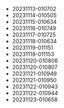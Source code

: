 * 20231113-010702
* 20231114-010505
* 20231115-010634
* 20231116-010749
* 20231117-010725
* 20231118-010634
* 20231119-011151
* 20231119-011153
* 20231120-010806
* 20231120-010807
* 20231121-010949
* 20231121-010950
* 20231122-010943
* 20231122-010944
* 20231123-010658
